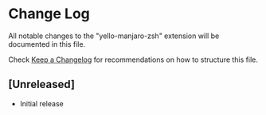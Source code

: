 # Change Log

All notable changes to the "yello-manjaro-zsh" extension will be documented in this file.

Check [Keep a Changelog](http://keepachangelog.com/) for recommendations on how to structure this file.

## [Unreleased]

- Initial release
